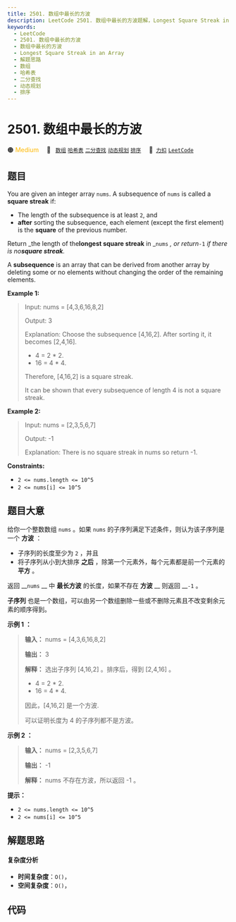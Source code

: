 ```yaml
---
title: 2501. 数组中最长的方波
description: LeetCode 2501. 数组中最长的方波题解，Longest Square Streak in an Array，包含解题思路、复杂度分析以及完整的 JavaScript 代码实现。
keywords:
  - LeetCode
  - 2501. 数组中最长的方波
  - 数组中最长的方波
  - Longest Square Streak in an Array
  - 解题思路
  - 数组
  - 哈希表
  - 二分查找
  - 动态规划
  - 排序
---
```


# 2501. 数组中最长的方波

🟠 <font color=#ffb800>Medium</font>&emsp; 🔖&ensp; [`数组`](/tag/array.md) [`哈希表`](/tag/hash-table.md) [`二分查找`](/tag/binary-search.md) [`动态规划`](/tag/dynamic-programming.md) [`排序`](/tag/sorting.md)&emsp; 🔗&ensp;[`力扣`](https://leetcode.cn/problems/longest-square-streak-in-an-array) [`LeetCode`](https://leetcode.com/problems/longest-square-streak-in-an-array)

## 题目

You are given an integer array `nums`. A subsequence of `nums` is called a
**square streak** if:

  * The length of the subsequence is at least `2`, and
  * **after** sorting the subsequence, each element (except the first element) is the **square** of the previous number.

Return _the length of the**longest square streak** in _`nums` _, or
return_`-1` _if there is no**square streak**._

A **subsequence** is an array that can be derived from another array by
deleting some or no elements without changing the order of the remaining
elements.



**Example 1:**

> Input: nums = [4,3,6,16,8,2]
> 
> Output: 3
> 
> Explanation: Choose the subsequence [4,16,2]. After sorting it, it becomes [2,4,16].
> - 4 = 2 * 2.
> - 16 = 4 * 4.
> 
> Therefore, [4,16,2] is a square streak.
> 
> It can be shown that every subsequence of length 4 is not a square streak.

**Example 2:**

> Input: nums = [2,3,5,6,7]
> 
> Output: -1
> 
> Explanation: There is no square streak in nums so return -1.

**Constraints:**

  * `2 <= nums.length <= 10^5`
  * `2 <= nums[i] <= 10^5`


## 题目大意

给你一个整数数组 `nums` 。如果 `nums` 的子序列满足下述条件，则认为该子序列是一个 **方波** ：

  * 子序列的长度至少为 `2` ，并且
  * 将子序列从小到大排序 **之后** ，除第一个元素外，每个元素都是前一个元素的 **平方** 。

返回 __`nums` __ 中 **最长方波** 的长度，如果不存在 **方波** __ 则返回 __`-1` 。

**子序列** 也是一个数组，可以由另一个数组删除一些或不删除元素且不改变剩余元素的顺序得到。



**示例 1 ：**

> 
> 
> 
> 
> 
> **输入：** nums = [4,3,6,16,8,2]
> 
> **输出：** 3
> 
> **解释：** 选出子序列 [4,16,2] 。排序后，得到 [2,4,16] 。
> - 4 = 2 * 2.
> - 16 = 4 * 4.
> 
> 因此，[4,16,2] 是一个方波.
> 
> 可以证明长度为 4 的子序列都不是方波。
> 
> 

**示例 2 ：**

> 
> 
> 
> 
> 
> **输入：** nums = [2,3,5,6,7]
> 
> **输出：** -1
> 
> **解释：** nums 不存在方波，所以返回 -1 。
> 
> 



**提示：**

  * `2 <= nums.length <= 10^5`
  * `2 <= nums[i] <= 10^5`


## 解题思路

#### 复杂度分析

- **时间复杂度**：`O()`，
- **空间复杂度**：`O()`，

## 代码

```javascript

```